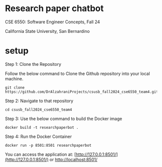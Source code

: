 # Research paper chatbot
CSE 6550: Software Engineer Concepts, Fall 24

California State University, San Bernardino

# setup

Step 1: Clone the Repository

Follow the below command to Clone the Github repository into your local machine.

```
git clone https://github.com/DrAlzahraniProjects/csusb_fall2024_cse6550_team4.git
```

Step 2: Navigate to that repository

```
cd csusb_fall2024_cse6550_team4
```

Step 3: Use the below command to build the Docker image
```
docker build -t researchpaperbot .
```

Step 4: Run the Docker Container
```
docker run -p 8501:8501 researchpaperbot
```

You can access the application at: [http://127.0.0.1:8501/](http://127.0.0.1:8501/) or [http://localhost:8501/](http://localhost:8501/)
